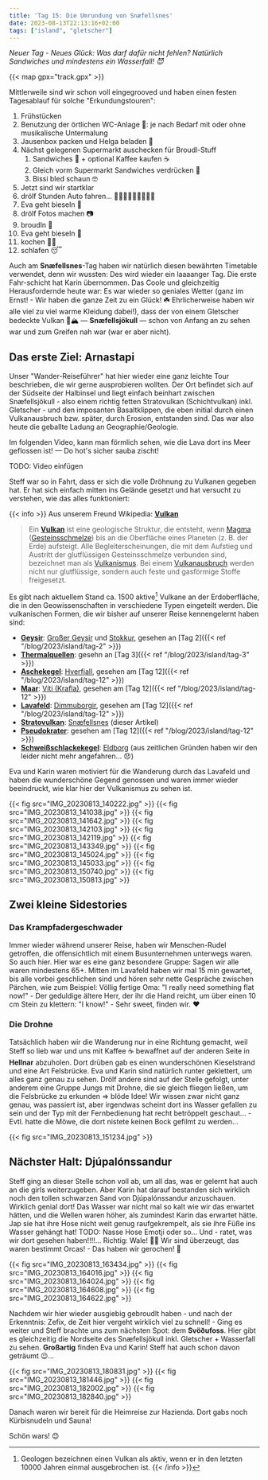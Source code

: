 ```yaml
---
title: 'Tag 15: Die Umrundung von Snæfellsnes'
date: 2023-08-13T22:13:16+02:00
tags: ["island", "gletscher"]
---
```


*Neuer Tag - Neues Glück: Was darf dafür nicht fehlen? Natürlich Sandwiches und mindestens ein Wasserfall! 😈*

{{< map gpx="track.gpx" >}}

Mittlerweile sind wir schon voll eingegrooved und haben einen festen Tagesablauf für solche "Erkundungstouren":

1. Frühstücken 
2. Benutzung der örtlichen WC-Anlage 🚽: je nach Bedarf mit oder ohne musikalische Untermalung
3. Jausenbox packen und Helga beladen 🚗
4. Nächst gelegenen Supermarkt auschecken für Broudl-Stuff
   1. Sandwiches 🥪 + optional Kaffee kaufen ☕
   2. Gleich vorm Supermarkt Sandwiches verdrücken 🥪
   3. Bissi bled schaun 🤓
5. Jetzt sind wir startklar
6. drölf Stunden Auto fahren… 🚗🚗🚗🚗🚗🚗🚗🚗🚗
7. Eva geht bieseln 🚽
8. drölf Fotos machen 📷
9. broudln 🥪
10. Eva geht bieseln 🚽
11. kochen 🧑‍🍳 
12. schlafen 😴

Auch am **Snæfellsnes**-Tag haben wir natürlich diesen bewährten Timetable verwendet, denn wir wussten: Des wird wieder ein laaaanger Tag. Die erste Fahr-schicht hat Karin übernommen. Das Coole und gleichzeitig Herausfordernde heute war: Es war wieder so geniales Wetter (ganz im Ernst! - Wir haben die ganze Zeit zu ein Glück! ☘️ Ehrlicherweise haben wir alle viel zu viel warme Kleidung dabei!), dass der von einem Gletscher bedeckte Vulkan 🌋🏔️ — **Snæfellsjökull** — schon von Anfang an zu sehen war und zum Greifen nah war (war er aber nicht). 

## Das erste Ziel: **Arnastapi**

Unser "Wander-Reiseführer" hat hier wieder eine ganz leichte Tour beschrieben, die wir gerne ausprobieren wollten. Der Ort befindet sich auf der Südseite der Halbinsel und liegt einfach beinhart zwischen Snæfellsjökull - also einem richtig fetten Stratovulkan (Schichtvulkan) inkl. Gletscher - und den imposanten Basaltklippen, die eben initial durch einen Vulkanausbruch bzw. später, durch Erosion, entstanden sind. Das war also heute die geballte Ladung an Geographie/Geologie.

Im folgenden Video, kann man förmlich sehen, wie die Lava dort ins Meer geflossen ist! — Do hot's sicher sauba zischt!

TODO: Video einfügen

Steff war so in Fahrt, dass er sich die volle Dröhnung zu Vulkanen gegeben hat. Er hat sich einfach mitten ins Gelände gesetzt und hat versucht zu verstehen, wie das alles funktioniert:

{{< info >}}
Aus unserem Freund Wikipedia: [**Vulkan**](https://de.wikipedia.org/wiki/Vulkan)

> Ein [**Vulkan**](https://de.wikipedia.org/wiki/Vulkan) ist eine geologische Struktur, die entsteht, wenn [Magma](https://de.wikipedia.org/wiki/Magma) ([Gesteinsschmelze](https://de.wikipedia.org/wiki/Schmelzen)) bis an die Oberfläche eines Planeten (z. B. der Erde) aufsteigt. Alle Begleiterscheinungen, die mit dem Aufstieg und Austritt der glutflüssigen Gesteinsschmelze verbunden sind, bezeichnet man als [Vulkanismus](https://de.wikipedia.org/wiki/Vulkanismus). Bei einem [Vulkanausbruch](https://de.wikipedia.org/wiki/Vulkanausbruch) werden nicht nur glutflüssige, sondern auch feste und gasförmige Stoffe freigesetzt. 

Es gibt nach aktuellem Stand ca. 1500 aktive[^1] Vulkane an der Erdoberfläche, die in den Geowissenschaften in verschiedene Typen eingeteilt werden.
Die vulkanischen Formen, die wir bisher auf unserer Reise kennengelernt haben sind: 

* [**Geysir**](https://de.wikipedia.org/wiki/Geysir): [Großer Geysir](https://de.wikipedia.org/wiki/Gro%C3%9Fer_Geysir) und [Stokkur](https://de.wikipedia.org/wiki/Haukadalur), gesehen an [Tag 2]({{< ref "/blog/2023/island/tag-2" >}})
* [**Thermalquellen**](https://de.wikipedia.org/wiki/Thermalquelle): gesehn an [Tag 3]({{< ref "/blog/2023/island/tag-3" >}})
* [**Aschekegel**](https://de.wikipedia.org/wiki/Schlacken-_und_Aschenkegel#Schlackenkegel):  [Hverfjall](https://de.wikipedia.org/wiki/Hverfjall), gesehen am [Tag 12]({{< ref "/blog/2023/island/tag-12" >}})
* [**Maar**](https://de.wikipedia.org/wiki/Maar): [Víti (Krafla)](https://de.wikipedia.org/wiki/V%C3%ADti_(Krafla)), gesehen am [Tag 12]({{< ref "/blog/2023/island/tag-12" >}})
* [**Lavafeld**](https://de.wikipedia.org/wiki/Lavafeld): [Dimmuborgir](https://de.wikipedia.org/wiki/Dimmuborgir), gesehen am [Tag 12]({{< ref "/blog/2023/island/tag-12" >}})
* [**Stratovulkan**](https://de.wikipedia.org/wiki/Schichtvulkan): [Snæfellsnes](https://de.wikipedia.org/wiki/Sn%C3%A6fellsnes) (dieser Artikel)
* [**Pseudokrater**](https://de.wikipedia.org/wiki/Pseudokrater): gesehen am [Tag 12]({{< ref "/blog/2023/island/tag-12" >}})
* [**Schweißschlackekegel**](https://de.wikipedia.org/wiki/Schlacken-_und_Aschenkegel#Schwei%C3%9Fschlackenkegel): [Eldborg](https://de.wikipedia.org/wiki/Hnappadalur#Eldborg_%C3%AD_Hnappadal) (aus zeitlichen Gründen haben wir den leider nicht mehr angefahren… 😞)

[^1]: Geologen bezeichnen einen Vulkan als aktiv, wenn er in den letzten 10000 Jahren einmal ausgebrochen ist.
{{< /info >}}

Eva und Karin waren motiviert für die Wanderung durch das Lavafeld und haben die wunderschöne Gegend genossen und waren immer wieder beeindruckt, wie klar hier der Vulkanismus zu sehen ist.

{{< fig src="IMG_20230813_140222.jpg" >}}
{{< fig src="IMG_20230813_141038.jpg" >}}
{{< fig src="IMG_20230813_141642.jpg" >}}
{{< fig src="IMG_20230813_142103.jpg" >}}
{{< fig src="IMG_20230813_142119.jpg" >}}
{{< fig src="IMG_20230813_143349.jpg" >}}
{{< fig src="IMG_20230813_145024.jpg" >}}
{{< fig src="IMG_20230813_145033.jpg" >}}
{{< fig src="IMG_20230813_150740.jpg" >}}
{{< fig src="IMG_20230813_150813.jpg" >}}

## Zwei kleine Sidestories

### Das Krampfadergeschwader

Immer wieder während unserer Reise, haben wir Menschen-Rudel getroffen, die offensichtlich mit einem Busunternehmen unterwegs waren. So auch hier. Hier war es eine ganz besondere Gruppe: Sagen wir alle waren mindestens 65+. Mitten im Lavafeld haben wir mal 15 min gewartet, bis alle vorbei geschlichen sind und hören sehr nette Gespräche zwischen Pärchen, wie zum Beispiel: Völlig fertige Oma: "I really need something flat now!" - Der geduldige ältere Herr, der ihr die Hand reicht, um über einen 10 cm Stein zu klettern: "I know!" - Sehr sweet, finden wir. ❤️

### Die Drohne

Tatsächlich haben wir die Wanderung nur in eine Richtung gemacht, weil Steff so lieb war und uns mit Kaffee ☕ bewaffnet auf der anderen Seite in **Hellnar** abzuholen. Dort drüben gab es einen wunderschönen Kieselstrand und eine Art Felsbrücke. Eva und Karin sind natürlich runter geklettert, um alles ganz genau zu sehen. Drölf andere sind auf der Stelle gefolgt, unter anderem eine Gruppe Jungs mit Drohne, die sie gleich fliegen ließen, um die Felsbrücke zu erkunden => blöde Idee! Wir wissen zwar nicht ganz genau, was passiert ist, aber irgendwas scheint dort ins Wasser gefallen zu sein und der Typ mit der Fernbedienung hat recht betröppelt geschaut... - Evtl. hatte die Möwe, die dort nistete keinen Bock gefilmt zu werden...

{{< fig src="IMG_20230813_151234.jpg" >}}

## Nächster Halt: **Djúpalónssandur**

Steff ging an dieser Stelle schon voll ab, um all das, was er gelernt hat auch an die girls weiterzugeben. Aber Karin hat darauf bestanden sich wirklich noch den tollen schwarzen Sand von Djúpalónssandur anzuschauen. Wirklich genial dort! Das Wasser war nicht mal so kalt wie wir das erwartet hätten, und die Wellen waren höher, als zumindest Karin das erwartet hätte. Jap sie hat ihre Hose nicht weit genug raufgekrempelt, als sie ihre Füße ins Wasser gehängt hat! TODO: Nasse Hose Emotji oder so... Und - ratet, was wir dort gesehen haben!!!!... Richtig: Wale! 🐳🐋 Wir sind überzeugt, das waren bestimmt Orcas! - Das haben wir gerochen! 🤣

{{< fig src="IMG_20230813_163434.jpg" >}}
{{< fig src="IMG_20230813_164016.jpg" >}}
{{< fig src="IMG_20230813_164024.jpg" >}}
{{< fig src="IMG_20230813_164608.jpg" >}}
{{< fig src="IMG_20230813_164622.jpg" >}}

Nachdem wir hier wieder ausgiebig gebroudlt haben - und nach der Erkenntnis: Zefix, de Zeit hier vergeht wirklich viel zu schnell! - Ging es weiter und Steff brachte uns zum nächsten Spot: dem **Svöðufoss**. Hier gibt es gleichzeitig die Nordseite des Snæfellsjökull inkl. Gletscher + Wasserfall zu sehen. **Großartig** finden Eva und Karin! Steff hat auch schon davon geträumt 😉...

{{< fig src="IMG_20230813_180831.jpg" >}}
{{< fig src="IMG_20230813_181446.jpg" >}}
{{< fig src="IMG_20230813_182002.jpg" >}}
{{< fig src="IMG_20230813_182840.jpg" >}}

Danach waren wir bereit für die Heimreise zur Hazienda. Dort gabs noch Kürbisnudeln und Sauna!

Schön wars! :blush:
